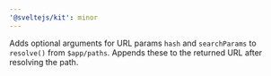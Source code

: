 ```yaml
---
'@sveltejs/kit': minor
---
```


Adds optional arguments for URL params `hash` and `searchParams` to `resolve()` from `$app/paths`.
Appends these to the returned URL after resolving the path.
